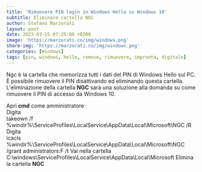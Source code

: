 ```yaml
---
title: 'Rimuovere PIN login in Windows Hello su Windows 10'
subtitle: Eliminare cartella NGC
author: Stefano Marzorati
layout: post
date: 2023-03-15 07:25:00 +0200
image: 'https://marzorati.co/img/windows.png'
share-img: 'https://marzorati.co/img/windows.png'
categories: [Windows]
tags: [pin, windows, hello, remove, rimuovere, impronta, digitale]
---
```

Ngc è la cartella che memorizza tutti i dati del PIN di Windows Hello sul PC.   
È possibile rimuovere il PIN disattivando ed eliminando questa cartella.   
L'eliminazione della cartella **NGC** sarà una soluzione alla domanda su come rimuovere il PIN di accesso da Windows 10.   

Apri **cmd** come amministratore   
Digita   
	takeown /f %windir%\ServiceProfiles\LocalService\AppData\Local\Microsoft\NGC /R
Digita   
	icacls %windir%\ServiceProfiles\LocalService\AppData\Local\Microsoft\NGC /grant administrators:F /t
Vai nella cartella   
	C:\windows\ServiceProfiles\LocalService\AppData\Local\Microsoft
Elimina la cartella **NGC**